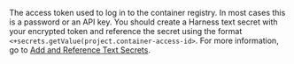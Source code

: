 The access token used to log in to the container registry. In most cases this is a password or an API key. 
You should create a Harness text secret with your encrypted token and reference the secret using the format `<+secrets.getValue(project.container-access-id>`. For more information, go to [Add and Reference Text Secrets](/docs/platform/6_Secrets/2-add-use-text-secrets.md).